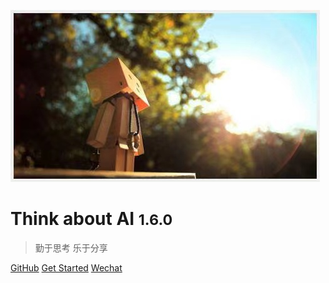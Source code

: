 <!-- _coverpage.md -->

![logo](logo.jpeg "Think about AI")

# Think about AI <small>1.6.0</small>

> 勤于思考 乐于分享

<!-- - 简单、轻便 (压缩后 ~21kB)
- 无需生成 html 文件
- 众多主题 -->

[GitHub](https://github.com/thinkaboutai)
[Get Started](README)
[Wechat](https://open.work.weixin.qq.com/wwopen/sso/3rd_qrConnect?appid=ww94fe0438fd4daa33&redirect_uri=https%3A%2F%2Fwww.kdwang.com)
